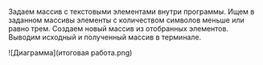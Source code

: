 

Задаем массив с текстовыми элементами внутри программы. Ищем в заданном массивы элементы с количеством символов меньше или равно трем. Создаем новый массив из отобранных элементов. Выводим исходный и полученный массив в терминале.

![Диаграмма](итоговая работа.png)


